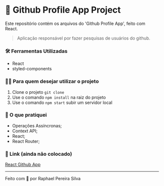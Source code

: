 # 📌 Github Profile App Project

Este repositório contém os arquivos do 'Github Profile App', feito com React.

> Aplicação responsável por fazer pesquisas de usuários do github.

### 🛠 Ferramentas Utilizadas

- React
- styled-components

### 👨‍💻 Para quem desejar utilizar o projeto

1. Clone o projeto `git clone`
2. Use o comando `npm install` na raiz do projeto
3. Use o comando `npm start` subir um servidor local

### 📝 O que pratiquei

- Operações Assíncronas;
- Context API;
- React;
- React Router;

### 🔗 Link (ainda não colocado)

[React Github App](https://www.elraphael.com.br/weather-app/)

---

Feito com 💚 por Raphael Pereira Silva
